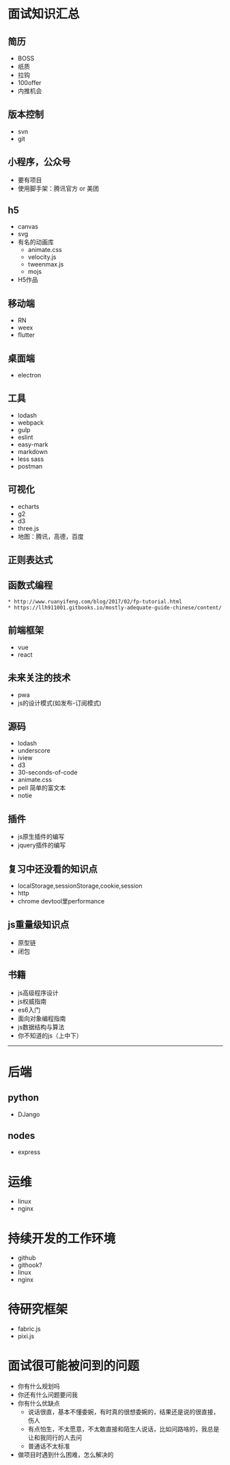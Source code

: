 # 面试知识汇总
## 简历
* BOSS
* 纸质
* 拉钩
* 100offer
* 内推机会
## 版本控制
* svn
* git
## 小程序，公众号
* 要有项目
* 使用脚手架：腾讯官方 or 美团
## h5
* canvas
* svg
* 有名的动画库
    * animate.css
    * velocity.js
    * tweenmax.js
    * mojs
* H5作品
## 移动端
* RN
* weex
* flutter
## 桌面端
* electron
## 工具
* lodash
* webpack
* gulp
* eslint
* easy-mark
* markdown
* less sass
* postman
## 可视化
* echarts
* g2
* d3
* three.js
* 地图：腾讯，高德，百度
## 正则表达式
## 函数式编程
    * http://www.ruanyifeng.com/blog/2017/02/fp-tutorial.html
    * https://llh911001.gitbooks.io/mostly-adequate-guide-chinese/content/
## 前端框架
* vue
* react
## 未来关注的技术
* pwa
* js的设计模式(如发布-订阅模式)
## 源码
* lodash
* underscore
* iview
* d3
* 30-seconds-of-code
* animate.css
* pell  简单的富文本
* notie
## 插件
* js原生插件的编写
* jquery插件的编写
## 复习中还没看的知识点
* localStorage,sessionStorage,cookie,session
* http
* chrome devtool里performance
## js重量级知识点
* 原型链
* 闭包
## 书籍
* js高级程序设计
* js权威指南
* es6入门
* 面向对象编程指南
* js数据结构与算法
* 你不知道的js（上中下）
***
# 后端
## python
* DJango
## nodes
* express
# 运维
* linux
* nginx
# 持续开发的工作环境
* github
* githook?
* linux
* nginx
# 待研究框架
* fabric.js
* pixi.js
# 面试很可能被问到的问题
* 你有什么规划吗
* 你还有什么问题要问我
* 你有什么优缺点
    * 说话很直，基本不懂委婉，有时真的很想委婉的，结果还是说的很直接，伤人
    * 有点怕生，不太愿意，不太敢直接和陌生人说话，比如问路啥的，我总是让和我同行的人去问
    * 普通话不太标准
* 做项目时遇到什么困难，怎么解决的
